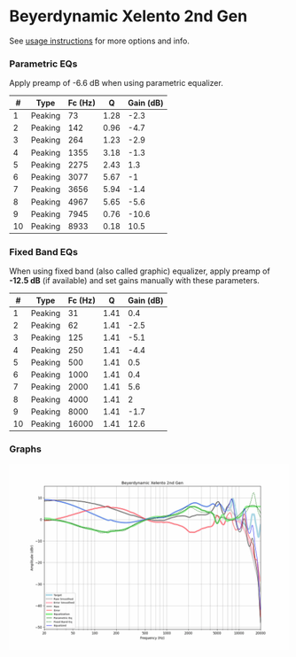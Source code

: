 # Beyerdynamic Xelento 2nd Gen
See [usage instructions](https://github.com/jaakkopasanen/AutoEq#usage) for more options and info.

### Parametric EQs
Apply preamp of -6.6 dB when using parametric equalizer.

|   # | Type    |   Fc (Hz) |    Q |   Gain (dB) |
|-----|---------|-----------|------|-------------|
|   1 | Peaking |        73 | 1.28 |        -2.3 |
|   2 | Peaking |       142 | 0.96 |        -4.7 |
|   3 | Peaking |       264 | 1.23 |        -2.9 |
|   4 | Peaking |      1355 | 3.18 |        -1.3 |
|   5 | Peaking |      2275 | 2.43 |         1.3 |
|   6 | Peaking |      3077 | 5.67 |        -1   |
|   7 | Peaking |      3656 | 5.94 |        -1.4 |
|   8 | Peaking |      4967 | 5.65 |        -5.6 |
|   9 | Peaking |      7945 | 0.76 |       -10.6 |
|  10 | Peaking |      8933 | 0.18 |        10.5 |

### Fixed Band EQs
When using fixed band (also called graphic) equalizer, apply preamp of **-12.5 dB** (if available) and set gains manually with these parameters.

|   # | Type    |   Fc (Hz) |    Q |   Gain (dB) |
|-----|---------|-----------|------|-------------|
|   1 | Peaking |        31 | 1.41 |         0.4 |
|   2 | Peaking |        62 | 1.41 |        -2.5 |
|   3 | Peaking |       125 | 1.41 |        -5.1 |
|   4 | Peaking |       250 | 1.41 |        -4.4 |
|   5 | Peaking |       500 | 1.41 |         0.5 |
|   6 | Peaking |      1000 | 1.41 |         0.4 |
|   7 | Peaking |      2000 | 1.41 |         5.6 |
|   8 | Peaking |      4000 | 1.41 |         2   |
|   9 | Peaking |      8000 | 1.41 |        -1.7 |
|  10 | Peaking |     16000 | 1.41 |        12.6 |

### Graphs
![](./Beyerdynamic%20Xelento%202nd%20Gen.png)
